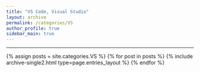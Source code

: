 ```yaml
---
title: "VS Code, Visual Studio"
layout: archive
permalink: /categories/VS
author_profile: true
sidebar_main: true
---
```


<!-- 공백이 포함되어 있는 카테고리 이름의 경우 site.categories['a b c'] 이런식으로! -->

***

{% assign posts = site.categories.VS %}
{% for post in posts %} {% include archive-single2.html type=page.entries_layout %} {% endfor %}
